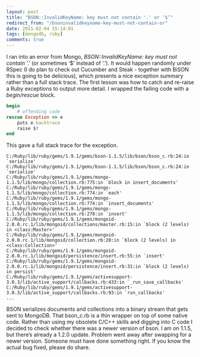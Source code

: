 ```yaml
---
layout: post
title: "BSON::InvalidKeyName: key must not contain '.' or ‘$’"
redirect_from: "/bsoninvalidkeyname-key-must-not-contain-or"
date: 2011-02-04 15:14:01
tags: [mongodb, ruby]
comments: true
---
```

I ran into an error from Mongo, _BSON::InvalidKeyName: key must not contain '.'_ (or sometimes ‘$’ instead of ‘.’). It would happen randomly under RSpec (I do plan to check out Cucumber and Steak - together with BiSON this is going to be delicious), which presents a nice exception summary rather than a full stack trace. The first lesson was how to catch and re-raise a Ruby exceptions to output more detail. I wrapped the failing code with a _begin/rescue_ block.

```ruby
begin
    # offending code
rescue Exception => e
    puts e.backtrace
    raise $!
end
```

This gave a full stack trace for the exception.

```
C:/Ruby/lib/ruby/gems/1.9.1/gems/bson-1.1.5/lib/bson/bson_c.rb:24:in `serialize'
C:/Ruby/lib/ruby/gems/1.9.1/gems/bson-1.1.5/lib/bson/bson_c.rb:24:in `serialize'
C:/Ruby/lib/ruby/gems/1.9.1/gems/mongo-1.1.5/lib/mongo/collection.rb:775:in `block in insert_documents'
C:/Ruby/lib/ruby/gems/1.9.1/gems/mongo-1.1.5/lib/mongo/collection.rb:774:in `each'
C:/Ruby/lib/ruby/gems/1.9.1/gems/mongo-1.1.5/lib/mongo/collection.rb:774:in `insert_documents'
C:/Ruby/lib/ruby/gems/1.9.1/gems/mongo-1.1.5/lib/mongo/collection.rb:278:in `insert'
C:/Ruby/lib/ruby/gems/1.9.1/gems/mongoid-2.0.0.rc.1/lib/mongoid/collections/master.rb:15:in `block (2 levels) in <class:Master>'
C:/Ruby/lib/ruby/gems/1.9.1/gems/mongoid-2.0.0.rc.1/lib/mongoid/collection.rb:20:in `block (2 levels) in <class:Collection>'
C:/Ruby/lib/ruby/gems/1.9.1/gems/mongoid-2.0.0.rc.1/lib/mongoid/persistence/insert.rb:55:in `insert'
C:/Ruby/lib/ruby/gems/1.9.1/gems/mongoid-2.0.0.rc.1/lib/mongoid/persistence/insert.rb:31:in `block (2 levels) in persist'
C:/Ruby/lib/ruby/gems/1.9.1/gems/activesupport-3.0.3/lib/active_support/callbacks.rb:433:in `_run_save_callbacks'
C:/Ruby/lib/ruby/gems/1.9.1/gems/activesupport-3.0.3/lib/active_support/callbacks.rb:93:in `run_callbacks'
...
```

BSON serializes documents and collections into a binary stream that gets sent to MongoDB. That bson_c.rb is a thin wrapper on top of some native code. Rather than using my obsolete C/C++ skills and digging into C code I decided to check whether there was a newer version of bson. I am on 1.1.5, but there’s already a 1.2.0 update. Problem went away after swapping for a newer version. Someone must have done something right. If you know the actual bug fixed, please do share.
